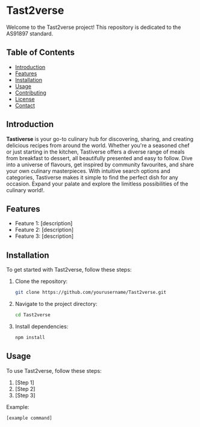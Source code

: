 # Tast2verse

Welcome to the Tast2verse project! This repository is dedicated to the AS91897 standard.

## Table of Contents

- [Introduction](#introduction)
- [Features](#features)
- [Installation](#installation)
- [Usage](#usage)
- [Contributing](#contributing)
- [License](#license)
- [Contact](#contact)

## Introduction

**Tastiverse** is your go-to culinary hub for discovering, sharing, and creating delicious recipes from around the world. Whether you're a seasoned chef or just starting in the kitchen, Tastiverse offers a diverse range of meals from breakfast to dessert, all beautifully presented and easy to follow. Dive into a universe of flavours, get inspired by community favourites, and share your own culinary masterpieces. With intuitive search options and categories, Tastiverse makes it simple to find the perfect dish for any occasion. Expand your palate and explore the limitless possibilities of the culinary world!.

## Features

- Feature 1: [description]
- Feature 2: [description]
- Feature 3: [description]

## Installation

To get started with Tast2verse, follow these steps:

1. Clone the repository:
    ```sh
    git clone https://github.com/yourusername/Tast2verse.git
    ```
2. Navigate to the project directory:
    ```sh
    cd Tast2verse
    ```
3. Install dependencies:
    ```sh
    npm install
    ```

## Usage

To use Tast2verse, follow these steps:

1. [Step 1]
2. [Step 2]
3. [Step 3]

Example:
```sh
[example command]
```
